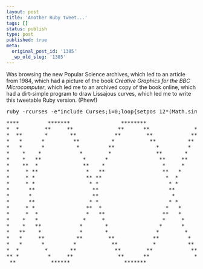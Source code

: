 ```yaml
---
layout: post
title: 'Another Ruby tweet...'
tags: []
status: publish
type: post
published: true
meta:
  original_post_id: '1385'
  _wp_old_slug: '1385'
---
```

Was browsing the new Popular Science archives, which led to an article from 1984, which had a picture of the book <em>Creative Graphics for the BBC Microcomputer</em>, which led me to an archived copy of the book online, which had a dirt-simple program to draw Lissajous curves, which led me to write this tweetable Ruby version.  (Phew!)

<pre>ruby -rcurses -e"include Curses;i=0;loop{setpos 12*(Math.sin(i)+1),40*(Math.cos(i*0.2)+1);addstr'.';i+=0.01;refresh}" #ruby</pre>

<pre>
****         *******                ********                ******           **
*  *        **     **              **      **              **     *         * **
*  **       *       **            **        **            **       *        *  *
*   *      *         **          *           **          **        **      *   *
*   *      *          *         **             *         *          **     *   *
*    *    *            *        *              **       *            *    *    *
*    *   **             *      *                **     **            **   *    *
*    **  *              **    *                  *     *              *   *    *
*     * **               *   **                  **   *               ** *     *
*     * *                ** **                    *  *                 * *     *
*     * *                 * *                      * *                 **      *
*      **                  **                      **                   *      *
*      *                   **                       *                   *      *
*      **                 * *                      * *                 ***     *
*     * *                **  *                    *   *                * *     *
*     *  *               *   **                  **   *               ** *     *
*    *   *              *     *                  *     *              *  **    *
*    *   **            *       *                *      *             *    *    *
*   **    *            *       *               *        *            *    *    *
*   *     **          **        **            **         *          *      *   *
*   *      *         *           **           *          **         *      *   *
*  *        *       **            **        **            **       *       **  *
** *         *     **              **      **              **     **        * **
 **           ******                 *******                *******         ***
</pre>
